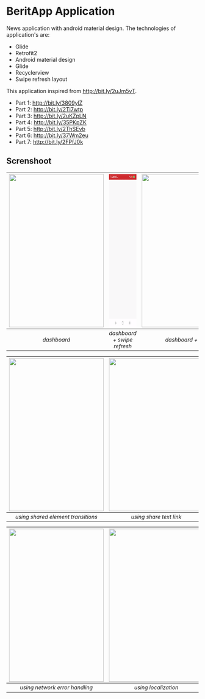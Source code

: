 # BeritApp Application
News application with android material design. The technologies of application's are:
- Glide
- Retrofit2
- Android material design
- Glide
- Recyclerview
- Swipe refresh layout

This application inspired from http://bit.ly/2uJm5vT.
- Part 1: http://bit.ly/3809ylZ
- Part 2: http://bit.ly/2Ti7wtp
- Part 3: http://bit.ly/2uKZpLN
- Part 4: http://bit.ly/35PKpZK
- Part 5: http://bit.ly/2ThSEvb
- Part 6: http://bit.ly/37Wm2eu
- Part 7: http://bit.ly/2FPfJ0k

## Screnshoot

|<a href="url"><img src=dashboard.gif  align="center" height="400" width="248" ></a> |<a href="url"><img src=dashboardwithswiperefresh.gif  align="center" height="400" width="248" ></a>|<a href="url"><img src=dashboardwithdetail.gif  align="center" height="400" width="248" ></a>|
|:-----------:|:--------:|:--------:|
| *dashboard* | *dashboard + swipe refresh*|*dashboard + detail* |

|<a href="url"><img src=usingsharedelements.gif  align="center" height="400" width="248" ></a> |<a href="url"><img src=usingshare.gif  align="center" height="400" width="248" ></a>|<a href="url"><img src=usingsharewithbrowser.gif  align="center" height="400" width="248" ></a>|
|:-----------:|:--------:|:--------:|
| *using shared element transitions* | *using share text link*|*using open with browser* |

|<a href="url"><img src=errornetwork.gif  align="center" height="400" width="248" ></a> |<a href="url"><img src=usinglocalization.gif  align="center" height="400" width="248" ></a>|<a href="url"><img src=usingsearchview.gif  align="center" height="400" width="248" ></a>|
|:-----------:|:--------:|:--------:|
| *using network error handling* |*using localization*|*using search view* |
